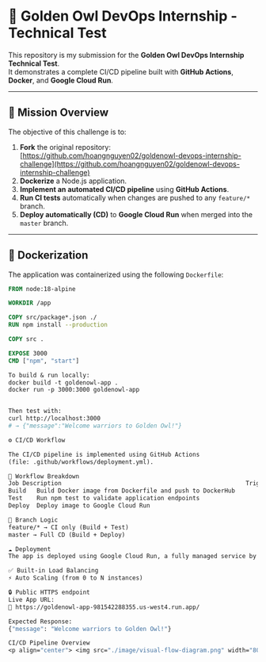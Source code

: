 # 🦉 Golden Owl DevOps Internship - Technical Test

This repository is my submission for the **Golden Owl DevOps Internship Technical Test**.  
It demonstrates a complete CI/CD pipeline built with **GitHub Actions**, **Docker**, and **Google Cloud Run**.

---

## 🌟 Mission Overview

The objective of this challenge is to:

1. **Fork** the original repository:  
   [https://github.com/hoangnguyen02/goldenowl-devops-internship-challenge](https://github.com/hoangnguyen02/goldenowl-devops-internship-challenge)
2. **Dockerize** a Node.js application.
3. **Implement an automated CI/CD pipeline** using **GitHub Actions**.
4. **Run CI tests** automatically when changes are pushed to any `feature/*` branch.
5. **Deploy automatically (CD)** to **Google Cloud Run** when merged into the `master` branch.

---

## 🐳 Dockerization

The application was containerized using the following `Dockerfile`:

```dockerfile
FROM node:18-alpine

WORKDIR /app

COPY src/package*.json ./
RUN npm install --production

COPY src .

EXPOSE 3000
CMD ["npm", "start"]

To build & run locally:
docker build -t goldenowl-app .
docker run -p 3000:3000 goldenowl-app


Then test with:
curl http://localhost:3000
# → {"message":"Welcome warriors to Golden Owl!"}

⚙️ CI/CD Workflow

The CI/CD pipeline is implemented using GitHub Actions
(file: .github/workflows/deployment.yml).

🔄 Workflow Breakdown
Job	Description	                                                   Trigger
Build	Build Docker image from Dockerfile and push to DockerHub	      On every push
Test	Run npm test to validate application endpoints	               On every push
Deploy	Deploy image to Google Cloud Run	                           Only when pushing/merging to master

🧠 Branch Logic
feature/* → CI only (Build + Test)
master → Full CD (Build + Deploy)

☁️ Deployment
The app is deployed using Google Cloud Run, a fully managed service by Google Cloud that provides:

✅ Built-in Load Balancing
⚡ Auto Scaling (from 0 to N instances)

🔒 Public HTTPS endpoint
Live App URL:
🔗 https://goldenowl-app-981542288355.us-west4.run.app/

Expected Response:
{"message": "Welcome warriors to Golden Owl!"}

CI/CD Pipeline Overview
<p align="center"> <img src="./image/visual-flow-diagram.png" width="800" alt="CI/CD Pipeline Diagram"> </p> ```